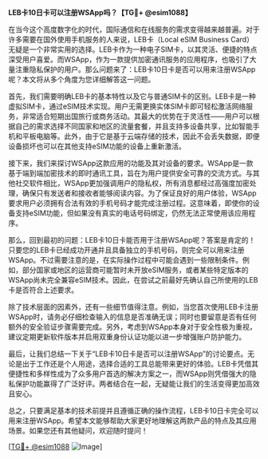 **LEB卡10日卡可以注册WSApp吗？【TG💪+ @esim1088】**

在当今这个高度数字化的时代，国际通信和在线服务的需求变得越来越普遍。对于许多需要在国外使用手机服务的人来说，LEB卡（Local eSIM Business Card）无疑是一个非常实用的选择。LEB卡作为一种电子SIM卡，以其灵活、便捷的特点深受用户喜爱。而WSApp，作为一款提供加密通讯服务的应用程序，也吸引了大量注重隐私保护的用户。那么问题来了：LEB卡10日卡是否可以用来注册WSApp呢？本文将从多个角度为您详细解答这一问题。

首先，我们需要明确LEB卡的基本特性以及它与普通SIM卡的区别。LEB卡是一种虚拟SIM卡，通过eSIM技术实现。用户无需更换实体SIM卡即可轻松激活网络服务，非常适合短期出国旅行或商务活动。其最大的优势在于灵活性——用户可以根据自己的需求选择不同国家和地区的流量套餐，并且支持多设备共享，比如智能手机和平板电脑等。此外，由于它是基于云端存储的技术，因此不会丢失数据，即便设备损坏也可以在其他支持eSIM功能的设备上重新激活。

接下来，我们来探讨WSApp这款应用的功能及其对设备的要求。WSApp是一款基于端到端加密技术的即时通讯工具，旨在为用户提供安全可靠的交流方式。与其他社交软件相比，WSApp更加强调用户的隐私权，所有消息都经过高强度加密处理，确保只有发送者和接收者能够阅读内容。为了保证良好的用户体验，WSApp要求用户必须拥有合法有效的手机号码才能完成注册过程。这意味着，即使你的设备支持eSIM功能，但如果没有真实的电话号码绑定，仍然无法正常使用该应用程序。

那么，回到最初的问题：LEB卡10日卡能否用于注册WSApp呢？答案是肯定的！只要您的LEB卡已经成功开通并且具备独立的手机号码，则完全可以用来注册WSApp。不过需要注意的是，在实际操作过程中可能会遇到一些限制条件。例如，部分国家或地区的运营商可能暂时未开放eSIM服务，或者某些特定版本的WSApp尚未完全兼容eSIM技术。因此，在尝试之前最好先确认自己所使用的LEB卡是否符合上述要求。

除了技术层面的因素外，还有一些细节值得注意。例如，当您首次使用LEB卡注册WSApp时，请务必仔细检查输入的信息是否准确无误；同时也要留意是否有任何额外的安全验证步骤需要完成。另外，考虑到WSApp本身对于安全性极为重视，建议定期更新软件版本并启用双重身份认证功能以进一步增强账户防护能力。

最后，让我们总结一下关于“LEB卡10日卡是否可以注册WSApp”的讨论要点。无论是出于工作还是个人用途，选择合适的工具总能带来更好的体验。LEB卡凭借其便捷性和多样性成为了众多用户首选的解决方案之一，而WSApp则凭借强大的隐私保护功能赢得了广泛好评。两者结合在一起，无疑能让我们的生活变得更加高效且安心。

总之，只要满足基本的技术前提并且遵循正确的操作流程，LEB卡10日卡完全可以用来注册WSApp。希望本文能够帮助大家更好地理解这两款产品的特点及其应用场景。如果您还有其他疑问，欢迎随时提问！

[[TG💪+ @esim1088](https://t.me/s/esim1088) ![Image](https://i.postimg.cc/4NQfJmqS/Snipaste-2025-05-13-00-14-12.png)]